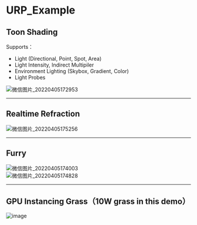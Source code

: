 # URP_Example
## Toon Shading  
Supports：  
* Light (Directional, Point, Spot, Area)
* Light Intensity, Indirect Multipiler
* Environment Lighting (Skybox, Gradient, Color)
* Light Probes

![微信图片_20220405172953](https://user-images.githubusercontent.com/71002504/161746235-2fff49bb-80e7-4857-bfec-94a28520b0e4.png)  
****
## Realtime Refraction  
![微信图片_20220405175256](https://user-images.githubusercontent.com/71002504/161746389-0193f14b-baa4-439e-a5e0-e78f8524783d.png)  
****
## Furry  
![微信图片_20220405174003](https://user-images.githubusercontent.com/71002504/161749112-e8899ceb-7579-4cd1-9f5c-860e669e47c6.png)  
![微信图片_20220405174828](https://user-images.githubusercontent.com/71002504/161762997-d109b4bb-27b9-4b4f-8bde-06a312f994d5.png)  
****
## GPU Instancing Grass（10W grass in this demo）  
![image](https://user-images.githubusercontent.com/71002504/161763346-2fca316b-3a83-410e-ba36-ccf924ff6e55.png)  
